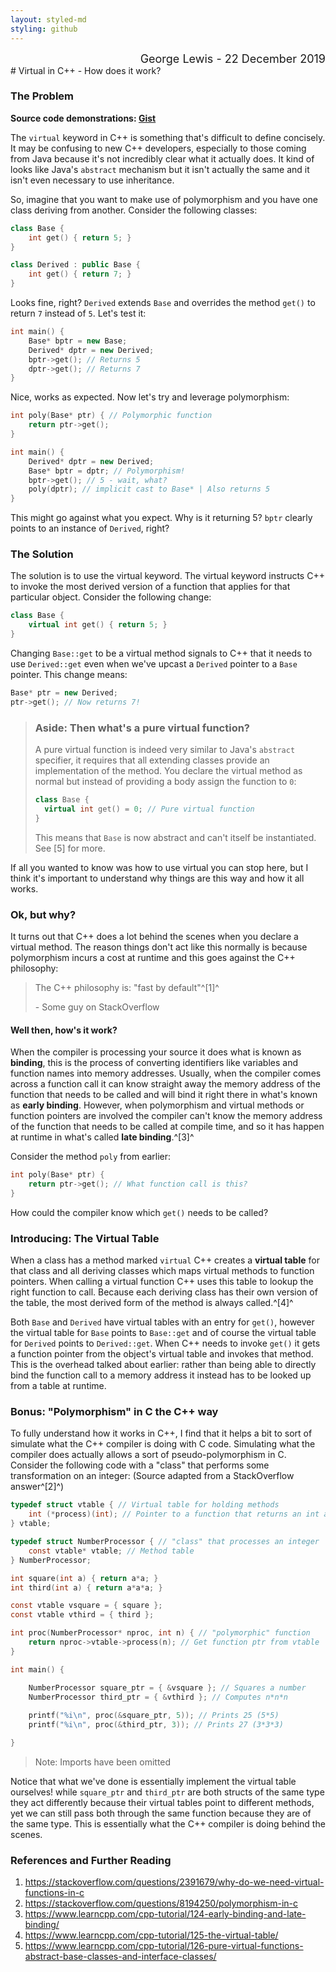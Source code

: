 ```yaml
---
layout: styled-md
styling: github
---
```


<div style="text-align:right; width:100%; font-size:18px;">George Lewis - 22 December 2019</div>
# Virtual in C++ - How does it work?

### The Problem

**Source code demonstrations: [Gist](https://gist.github.com/George-lewis/f5a64164b50f227ae3c023943eb54ed0)**

The `virtual` keyword in C++ is something that's difficult to define concisely. It may be confusing to new C++ developers, especially to those coming from Java because it's not incredibly clear what it actually does. It kind of looks like Java's `abstract` mechanism but it isn't actually the same and it isn't even necessary to use inheritance.

So, imagine that you want to make use of polymorphism and you have one class deriving from another. Consider the following classes:

```cpp
class Base {
    int get() { return 5; }
}

class Derived : public Base {
    int get() { return 7; }
}
```

Looks fine, right? `Derived` extends `Base` and overrides the method `get()` to return `7` instead of `5`. Let's test it:

```cpp
int main() {
    Base* bptr = new Base;
    Derived* dptr = new Derived;
    bptr->get(); // Returns 5
    dptr->get(); // Returns 7
}
```

Nice, works as expected. Now let's try and leverage polymorphism:

```cpp
int poly(Base* ptr) { // Polymorphic function
    return ptr->get();
}

int main() {
    Derived* dptr = new Derived;
    Base* bptr = dptr; // Polymorphism!
    bptr->get(); // 5 - wait, what?
    poly(dptr); // implicit cast to Base* | Also returns 5
}
```

This might go against what you expect. Why is it returning 5? `bptr` clearly points to an instance of `Derived`, right?

### The Solution

The solution is to use the virtual keyword. The virtual keyword instructs C++ to invoke the most derived version of a function that applies for that particular object. Consider the following change:

```cpp
class Base {
    virtual int get() { return 5; }
}
```

Changing `Base::get` to be a virtual method signals to C++ that it needs to use `Derived::get` even when we've upcast a `Derived` pointer to a `Base` pointer. This change means:

```cpp
Base* ptr = new Derived;
ptr->get(); // Now returns 7!
```

> ### Aside: Then what's a pure virtual function?
>
> A pure virtual function is indeed very similar to Java's `abstract` specifier, it requires that all extending classes provide an implementation of the method. You declare the virtual method as normal but instead of providing a body assign the function to `0`:
> ```cpp
> class Base {
> 	virtual int get() = 0; // Pure virtual function
> }
> ```
> This means that `Base` is now abstract and can't itself be instantiated. See [5] for more.

If all you wanted to know was how to use virtual you can stop here, but I think it's important to understand why things are this way and how it all works.

### Ok, but why?

It turns out that C++ does a lot behind the scenes when you declare a virtual method. The reason things don't act like this normally is because polymorphism incurs a cost at runtime and this goes against the C++ philosophy:

>   The C++ philosophy is: "fast by default"^[1]^
>
> \- Some guy on StackOverflow

#### Well then, how's it work?

When the compiler is processing your source it does what is known as **binding**, this is the process of converting identifiers like variables and function names into memory addresses. Usually, when the compiler comes across a function call it can know straight away the memory address of the function that needs to be called and will bind it right there in what's known as **early binding**. However, when polymorphism and virtual methods or function pointers are involved the compiler can't know the memory address of the function that needs to be called at compile time, and so it has happen at runtime in what's called **late binding**.^[3]^

Consider the method `poly` from earlier:

```cpp
int poly(Base* ptr) {
    return ptr->get(); // What function call is this?
}
```

How could the compiler know which `get()` needs to be called?

### Introducing: The Virtual Table

When a class has a method marked `virtual` C++ creates a **virtual table** for that class and all deriving classes which maps virtual methods to function pointers. When calling a virtual function C++ uses this table to lookup the right function to call. Because each deriving class has their own version of the table, the most derived form of the method is always called.^[4]^

Both `Base` and `Derived` have virtual tables with an entry for `get()`, however the virtual table for `Base` points to `Base::get` and of course the virtual table for `Derived` points to `Derived::get`.  When C++ needs to invoke `get()` it gets a function pointer from the object's virtual table and invokes that method. This is the overhead talked about earlier: rather than being able to directly bind the function call to a memory address it instead has to be looked up from a table at runtime.

### Bonus: "Polymorphism" in C the C++ way

To fully understand how it works in C++, I find that it helps a bit to sort of simulate what the C++ compiler is doing with C code. Simulating what the compiler does actually allows a sort of pseudo-polymorphism in C. Consider the following code with a "class" that performs some transformation on an integer: (Source adapted from a StackOverflow answer^[2]^)

```c
typedef struct vtable { // Virtual table for holding methods
    int (*process)(int); // Pointer to a function that returns an int and takes in an int
} vtable;

typedef struct NumberProcessor { // "class" that processes an integer
    const vtable* vtable; // Method table
} NumberProcessor;

int square(int a) { return a*a; }
int third(int a) { return a*a*a; }

const vtable vsquare = { square };
const vtable vthird = { third };

int proc(NumberProcessor* nproc, int n) { // "polymorphic" function
    return nproc->vtable->process(n); // Get function ptr from vtable
}

int main() {

	NumberProcessor square_ptr = { &vsquare }; // Squares a number
    NumberProcessor third_ptr = { &vthird }; // Computes n*n*n
    
	printf("%i\n", proc(&square_ptr, 5)); // Prints 25 (5*5)
    printf("%i\n", proc(&third_ptr, 3)); // Prints 27 (3*3*3)

}
```

> Note: Imports have been omitted

Notice that what we've done is essentially implement the virtual table ourselves! while `square_ptr` and `third_ptr` are both structs of the same type they act differently because their virtual tables point to different methods, yet we can still pass both through the same function because they are of the same type. This is essentially what the C++ compiler is doing behind the scenes.

### References and Further Reading

1. <https://stackoverflow.com/questions/2391679/why-do-we-need-virtual-functions-in-c>
2. <https://stackoverflow.com/questions/8194250/polymorphism-in-c>
3. <https://www.learncpp.com/cpp-tutorial/124-early-binding-and-late-binding/>
4. <https://www.learncpp.com/cpp-tutorial/125-the-virtual-table/>
5. <https://www.learncpp.com/cpp-tutorial/126-pure-virtual-functions-abstract-base-classes-and-interface-classes/>